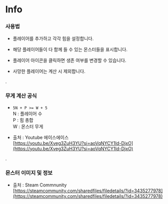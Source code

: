 # Info

### 사용법
- 플레이어를 추가하고 각각 힘을 설정합니다.

- 해당 플레이어들이 다 함께 들 수 있는 몬스터들을 표시합니다.

- 플레이어 아이콘을 클릭하면 생존 여부를 변경할 수 있습니다.

- 사망한 플레이어는 계산 시 제외합니다.

.
### 무게 계산 공식  
- `5N + P >= W + 5`  
  N : 플레이어 수  
  P : 힘 총합  
  W : 몬스터 무게  

- 출처 : Youtube 에이스에이스  
[https://youtu.be/Xveg3ZuH3YU?si=aoVqNYCY1Id-DjxO](https://youtu.be/Xveg3ZuH3YU?si=aoVqNYCY1Id-DjxO)

.
### 몬스터 이미지 및 정보  
- 출처 : Steam Commnunity  
[https://steamcommunity.com/sharedfiles/filedetails/?id=3435277978](https://steamcommunity.com/sharedfiles/filedetails/?id=3435277978)
